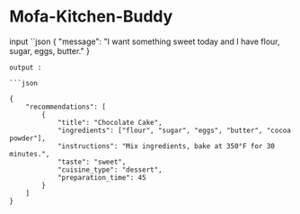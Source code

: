 # Mofa-Kitchen-Buddy
input 
``json
{
    "message": "I want something sweet today and I have flour, sugar, eggs, butter."
}
```
output :

```json

{
    "recommendations": [
        {
            "title": "Chocolate Cake",
            "ingredients": ["flour", "sugar", "eggs", "butter", "cocoa powder"],
            "instructions": "Mix ingredients, bake at 350°F for 30 minutes.",
            "taste": "sweet",
            "cuisine_type": "dessert",
            "preparation_time": 45
        }
    ]
}
```
